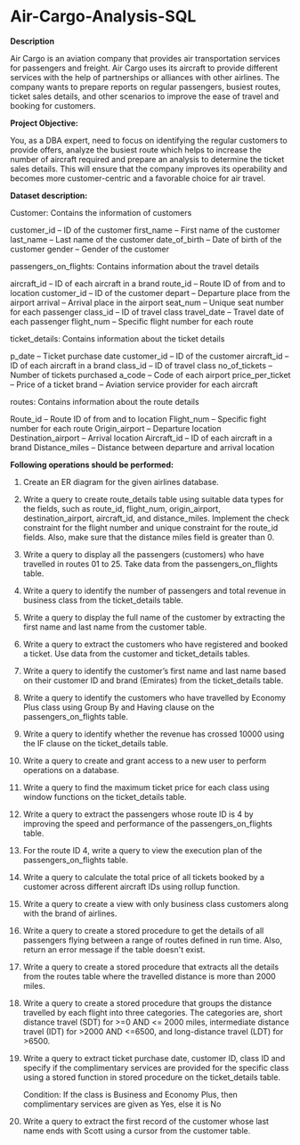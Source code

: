 # Air-Cargo-Analysis-SQL

**Description**

Air Cargo is an aviation company that provides air transportation services for passengers and freight. Air Cargo uses its aircraft to provide different services with the help of partnerships or alliances with other airlines. The company wants to prepare reports on regular passengers, busiest routes, ticket sales details, and other scenarios to improve the ease of travel and booking for customers.

 

**Project Objective:**

You, as a DBA expert, need to focus on identifying the regular customers to provide offers, analyze the busiest route which helps to increase the number of aircraft required and prepare an analysis to determine the ticket sales details. This will ensure that the company improves its operability and becomes more customer-centric and a favorable choice for air travel.

 
**Dataset description:**

Customer: Contains the information of customers

customer_id – ID of the customer
first_name – First name of the customer
last_name – Last name of the customer
date_of_birth – Date of birth of the customer
gender – Gender of the customer
 

passengers_on_flights: Contains information about the travel details

aircraft_id – ID of each aircraft in a brand
route_id – Route ID of from and to location
customer_id – ID of the customer
depart – Departure place from the airport
arrival – Arrival place in the airport
seat_num – Unique seat number for each passenger
class_id – ID of travel class
travel_date – Travel date of each passenger
flight_num – Specific flight number for each route
 


ticket_details: Contains information about the ticket details

p_date – Ticket purchase date
customer_id – ID of the customer
aircraft_id – ID of each aircraft in a brand
class_id – ID of travel class
no_of_tickets – Number of tickets purchased
a_code – Code of each airport
price_per_ticket – Price of a ticket
brand – Aviation service provider for each aircraft
 

routes: Contains information about the route details

Route_id – Route ID of from and to location
Flight_num – Specific fight number for each route
Origin_airport – Departure location
Destination_airport – Arrival location
Aircraft_id – ID of each aircraft in a brand
Distance_miles – Distance between departure and arrival location
 

**Following operations should be performed:**

1. Create an ER diagram for the given airlines database.
2. Write a query to create route_details table using suitable data types for the fields, such as route_id, flight_num, origin_airport, destination_airport, aircraft_id, and distance_miles. Implement the check
   constraint for the flight number and unique constraint for the route_id fields. Also, make sure that the distance miles field is greater than 0.
3. Write a query to display all the passengers (customers) who have travelled in routes 01 to 25. Take data  from the passengers_on_flights table.
4. Write a query to identify the number of passengers and total revenue in business class from the ticket_details table.
5. Write a query to display the full name of the customer by extracting the first name and last name from the customer table.
6. Write a query to extract the customers who have registered and booked a ticket. Use data from the customer and ticket_details tables.
7. Write a query to identify the customer’s first name and last name based on their customer ID and brand (Emirates) from the ticket_details table.
8. Write a query to identify the customers who have travelled by Economy Plus class using Group By and Having clause on the passengers_on_flights table.
9. Write a query to identify whether the revenue has crossed 10000 using the IF clause on the ticket_details table.
10. Write a query to create and grant access to a new user to perform operations on a database.
11. Write a query to find the maximum ticket price for each class using window functions on the ticket_details table.
12. Write a query to extract the passengers whose route ID is 4 by improving the speed and performance of the passengers_on_flights table.
13. For the route ID 4, write a query to view the execution plan of the passengers_on_flights table.
14. Write a query to calculate the total price of all tickets booked by a customer across different aircraft IDs using rollup function.
15. Write a query to create a view with only business class customers along with the brand of airlines.
16. Write a query to create a stored procedure to get the details of all passengers flying between a range of routes defined in run time. Also, return an error message if the table doesn't exist.
17. Write a query to create a stored procedure that extracts all the details from the routes table where the travelled distance is more than 2000 miles.
18. Write a query to create a stored procedure that groups the distance travelled by each flight into three categories. The categories are, short distance travel (SDT) for >=0 AND <= 2000 miles, intermediate
    distance travel (IDT) for >2000 AND <=6500, and long-distance travel (LDT) for >6500.
19. Write a query to extract ticket purchase date, customer ID, class ID and specify if the complimentary services are provided for the specific class using a stored function in stored procedure on the 
    ticket_details table.
    
    Condition:
    If the class is Business and Economy Plus, then complimentary services are given as Yes, else it is No
   
20. Write a query to extract the first record of the customer whose last name ends with Scott using a cursor from the customer table.
